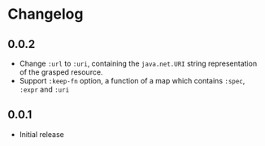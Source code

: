 # Changelog

## 0.0.2

- Change `:url` to `:uri`, containing the `java.net.URI` string representation of the grasped resource.
- Support `:keep-fn` option, a function of a map which contains `:spec`, `:expr` and `:uri`

## 0.0.1

- Initial release
